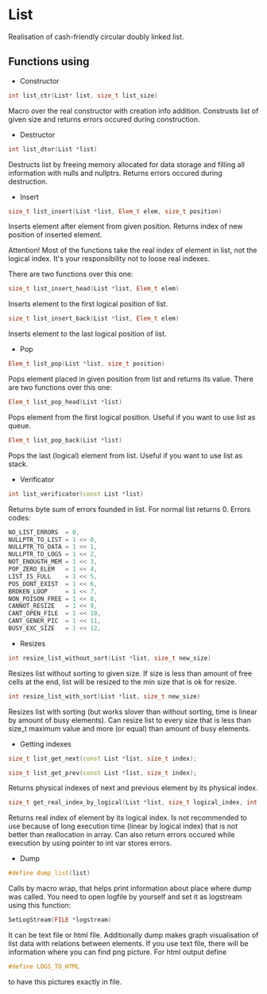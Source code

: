 # List
Realisation of cash-friendly circular doubly linked list.

## Functions using

* Constructor
```c++
int list_ctr(List* list, size_t list_size)
```
Macro over the real constructor with creation info addition. Construsts list of given size and returns errors occured during construction.

* Destructor
```c++
int list_dtor(List *list)
```
Destructs list by freeing memory allocated for data storage and filling all information with nulls and nullptrs. Returns errors occured during destruction.

* Insert
```c++
size_t list_insert(List *list, Elem_t elem, size_t position)
```
Inserts element after element from given position. Returns index of new position of inserted element. 

Attention! Most of the functions take the real index of element in list, not the logical index. It's your responsibility not to loose real indexes.

There are two functions over this one:

```c++
size_t list_insert_head(List *list, Elem_t elem)
```
Inserts element to the first logical position of list.

```c++
size_t list_insert_back(List *list, Elem_t elem)
```
Inserts element to the last logical position of list.

* Pop
```c++
Elem_t list_pop(List *list, size_t position)
```

Pops element placed in given position from list and returns its value. There are two functions over this one:

```c++
Elem_t list_pop_head(List *list)
```
Pops element from the first logical position. Useful if you want to use list as queue.

```c++
Elem_t list_pop_back(List *list)
```
Pops the last (logical) element from list. Useful if you want to use list as stack.

* Verificator
```c++
int list_verificator(const List *list)
```
Returns byte sum of errors founded in list. For normal list returns 0. Errors codes:
```c++
NO_LIST_ERRORS  = 0,
NULLPTR_TO_LIST = 1 << 0,
NULLPTR_TO_DATA = 1 << 1,
NULLPTR_TO_LOGS = 1 << 2,
NOT_ENOUGTH_MEM = 1 << 3,
POP_ZERO_ELEM   = 1 << 4,
LIST_IS_FULL    = 1 << 5,
POS_DONT_EXIST  = 1 << 6,
BROKEN_LOOP     = 1 << 7,
NON_POISON_FREE = 1 << 8,
CANNOT_RESIZE   = 1 << 9,
CANT_OPEN_FILE  = 1 << 10,
CANT_GENER_PIC  = 1 << 11,
BUSY_EXC_SIZE   = 1 << 12,
```

* Resizes
```c++
int resize_list_without_sort(List *list, size_t new_size)
```
Resizes list without sorting to given size. If size is less than amount of free cells at the end, list will be resized to the min size that is ok for resize.
```c++
int resize_list_with_sort(List *list, size_t new_size)
```
Resizes list with sorting (but works slover than without sorting, time is linear by amount of busy elements). Can resize list to every size that is less than size_t maximum value and more (or equal) than amount of busy elements.

* Getting indexes
```c++
size_t list_get_next(const List *list, size_t index);
```
```c++
size_t list_get_prev(const List *list, size_t index);
```
Returns physical indexes of next and previous element by its physical index.

```c++
size_t get_real_index_by_logical(List *list, size_t logical_index, int *errors = nullptr)
```
Returns real index of element by its logical index. Is not recommended to use because of long execution time (linear by logical index) that is not better than reallocation in array. Can also return errors occured while execution by using pointer to int var stores errors.

* Dump
```c++
#define dump_list(list)
```
Calls by macro wrap, that helps print information about place where dump was called. You need to open logfile by yourself and set it as logstream using this function:
```c++
SetLogStream(FILE *logstream)
```
It can be text file or html file. Additionally dump makes graph visualisation of list data with relations between elements. If you use text file, there will be information where you can find png picture. For html output define 
```c++
#define LOGS_TO_HTML
```
to have this pictures exactly in file.
